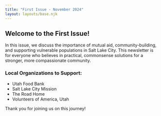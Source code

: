 ```yaml
---
title: "First Issue - November 2024"
layout: layouts/base.njk
---
```


## Welcome to the First Issue!

In this issue, we discuss the importance of mutual aid, community-building, and supporting vulnerable populations in Salt Lake City. This newsletter is for everyone who believes in practical, commonsense solutions for a stronger, more compassionate community.

### Local Organizations to Support:
- Utah Food Bank
- Salt Lake City Mission
- The Road Home
- Volunteers of America, Utah

Thank you for joining us on this journey!

